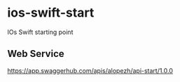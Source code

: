 # ios-swift-start
IOs Swift starting point 

## Web Service
https://app.swaggerhub.com/apis/alopezh/api-start/1.0.0


